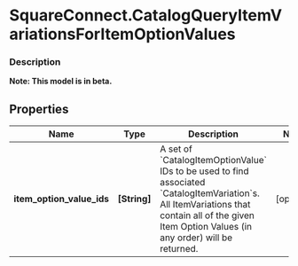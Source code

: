 # SquareConnect.CatalogQueryItemVariationsForItemOptionValues

### Description
**Note: This model is in beta.**



## Properties
Name | Type | Description | Notes
------------ | ------------- | ------------- | -------------
**item_option_value_ids** | **[String]** | A set of &#x60;CatalogItemOptionValue&#x60; IDs to be used to find associated &#x60;CatalogItemVariation&#x60;s. All ItemVariations that contain all of the given Item Option Values (in any order) will be returned. | [optional] 


